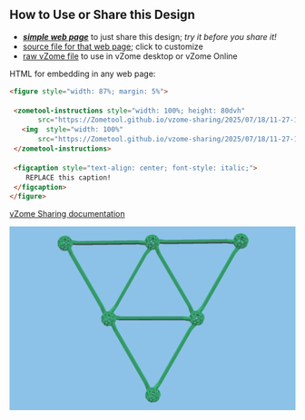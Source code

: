 
## How to Use or Share this Design

 - [***simple web page***](<https://Zometool.github.io/vzome-sharing/2025/07/18/11-27-16-SOL-4-Tetra-Unfold/>) to just share this design; *try it before you share it!*
 - [source file for that web page](<https://github.com/Zometool/vzome-sharing/edit/main/2025/07/18/11-27-16-SOL-4-Tetra-Unfold/index.md>); click to customize
 - [raw vZome file](<https://raw.githubusercontent.com/Zometool/vzome-sharing/main/2025/07/18/11-27-16-SOL-4-Tetra-Unfold/SOL-4-Tetra-Unfold.vZome>) to use in vZome desktop or vZome Online
 
 HTML for embedding in any web page:
 ```html
<figure style="width: 87%; margin: 5%">
  
  <zometool-instructions style="width: 100%; height: 80dvh"
        src="https://Zometool.github.io/vzome-sharing/2025/07/18/11-27-16-SOL-4-Tetra-Unfold/SOL-4-Tetra-Unfold.vZome" >
    <img  style="width: 100%"
        src="https://Zometool.github.io/vzome-sharing/2025/07/18/11-27-16-SOL-4-Tetra-Unfold/SOL-4-Tetra-Unfold.png" >
  </zometool-instructions>

  <figcaption style="text-align: center; font-style: italic;">
     REPLACE this caption!
  </figcaption>
</figure>

 ```

[vZome Sharing documentation](https://vzome.github.io/vzome/sharing.html#how-it-works)

![Image](<SOL-4-Tetra-Unfold.png>)

